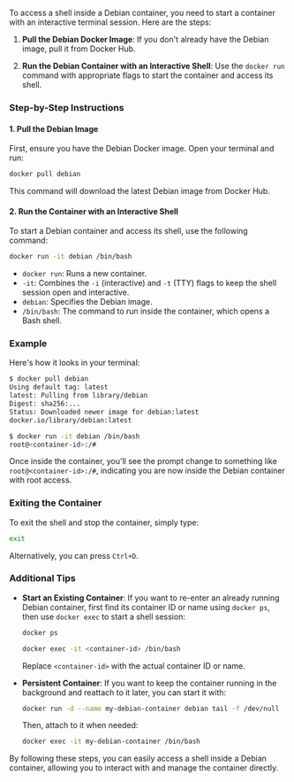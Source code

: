 To access a shell inside a Debian container, you need to start a container with an interactive terminal session. Here are the steps:

1. **Pull the Debian Docker Image**: If you don't already have the Debian image, pull it from Docker Hub.

2. **Run the Debian Container with an Interactive Shell**: Use the `docker run` command with appropriate flags to start the container and access its shell.

### Step-by-Step Instructions

#### 1. Pull the Debian Image

First, ensure you have the Debian Docker image. Open your terminal and run:

```sh
docker pull debian
```

This command will download the latest Debian image from Docker Hub.

#### 2. Run the Container with an Interactive Shell

To start a Debian container and access its shell, use the following command:

```sh
docker run -it debian /bin/bash
```

- `docker run`: Runs a new container.
- `-it`: Combines the `-i` (interactive) and `-t` (TTY) flags to keep the shell session open and interactive.
- `debian`: Specifies the Debian image.
- `/bin/bash`: The command to run inside the container, which opens a Bash shell.

### Example

Here's how it looks in your terminal:

```sh
$ docker pull debian
Using default tag: latest
latest: Pulling from library/debian
Digest: sha256:...
Status: Downloaded newer image for debian:latest
docker.io/library/debian:latest

$ docker run -it debian /bin/bash
root@<container-id>:/#
```

Once inside the container, you'll see the prompt change to something like `root@<container-id>:/#`, indicating you are now inside the Debian container with root access.

### Exiting the Container

To exit the shell and stop the container, simply type:

```sh
exit
```

Alternatively, you can press `Ctrl+D`.

### Additional Tips

- **Start an Existing Container**: If you want to re-enter an already running Debian container, first find its container ID or name using `docker ps`, then use `docker exec` to start a shell session:

  ```sh
  docker ps
  ```

  ```sh
  docker exec -it <container-id> /bin/bash
  ```

  Replace `<container-id>` with the actual container ID or name.

- **Persistent Container**: If you want to keep the container running in the background and reattach to it later, you can start it with:

  ```sh
  docker run -d --name my-debian-container debian tail -f /dev/null
  ```

  Then, attach to it when needed:

  ```sh
  docker exec -it my-debian-container /bin/bash
  ```

By following these steps, you can easily access a shell inside a Debian container, allowing you to interact with and manage the container directly.